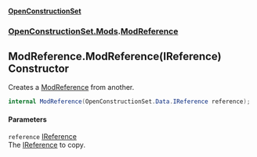 #### [OpenConstructionSet](index.md 'index')
### [OpenConstructionSet.Mods](index.md#OpenConstructionSet_Mods 'OpenConstructionSet.Mods').[ModReference](jj79_XszCKG+reGyMG6mKQ.md 'OpenConstructionSet.Mods.ModReference')
## ModReference.ModReference(IReference) Constructor
Creates a [ModReference](jj79_XszCKG+reGyMG6mKQ.md 'OpenConstructionSet.Mods.ModReference') from another.  
```csharp
internal ModReference(OpenConstructionSet.Data.IReference reference);
```
#### Parameters
<a name='OpenConstructionSet_Mods_ModReference_ModReference(OpenConstructionSet_Data_IReference)_reference'></a>
`reference` [IReference](vKi1zmew+odEqSm8IGr+UQ.md 'OpenConstructionSet.Data.IReference')  
The [IReference](vKi1zmew+odEqSm8IGr+UQ.md 'OpenConstructionSet.Data.IReference') to copy.
  
